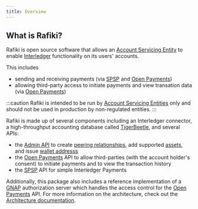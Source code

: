 ```yaml
---
title: Overview
---
```


## What is Rafiki?

Rafiki is open source software that allows an [Account Servicing Entity](/reference/glossary#account-servicing-entity) to enable [Interledger](/reference/glossary#interledger-protocol) functionality on its users' accounts.

This includes

- sending and receiving payments (via [SPSP](/reference/glossary#simple-payments-setup-protocol-spsp) and [Open Payments](/reference/glossary#open-payments))
- allowing third-party access to initiate payments and view transation data (via [Open Payments](/reference/glossary#open-payments))

:::caution
Rafiki is intended to be run by [Account Servicing Entities](/reference/glossary#account-servicing-entity) only and should not be used in production by non-regulated entities.
:::

Rafiki is made up of several components including an Interledger connector, a high-throughput accounting database called [TigerBeetle](/reference/glossary#tigerbeetle), and several APIs:

- the [Admin API](/integration/management) to create [peering relationships](/reference/glossary#peer), add supported [assets](/reference/glossary#asset), and issue [wallet addresss](/reference/glossary#payment-pointer)
- the [Open Payments](/reference/glossary#open-payments) API to allow third-parties (with the account holder's consent) to initiate payments and to view the transaction history
- the [SPSP](/reference/glossary#simple-payments-setup-protocol-spsp) API for simple Interledger Payments

Additionally, this package also includes a reference implementation of a [GNAP](/reference/glossary#grant-negotiation-authorization-protocol) authorization server which handles the access control for the [Open Payments](/reference/glossary#open-payments) API. For more information on the architecture, check out the [Architecture documentation](architecture).
